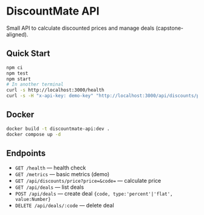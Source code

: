 # DiscountMate API

Small API to calculate discounted prices and manage deals (capstone-aligned).

## Quick Start
```bash
npm ci
npm test
npm start
# In another terminal
curl -s http://localhost:3000/health
curl -s -H "x-api-key: demo-key" "http://localhost:3000/api/discounts/price?price=100&code=SAVE10"
```

## Docker
```bash
docker build -t discountmate-api:dev .
docker compose up -d
```

## Endpoints
- `GET /health` — health check
- `GET /metrics` — basic metrics (demo)
- `GET /api/discounts/price?price=&code=` — calculate price
- `GET /api/deals` — list deals
- `POST /api/deals` — create deal `{code, type:'percent'|'flat', value:Number}`
- `DELETE /api/deals/:code` — delete deal
